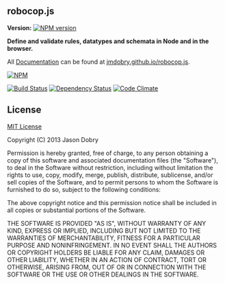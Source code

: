 ## robocop.js

__Version:__ [![NPM version](https://badge.fury.io/js/robocop.js.png)](http://badge.fury.io/js/robocop.js)

__Define and validate rules, datatypes and schemata in Node and in the browser.__

All [Documentation](http://jmdobry.github.io/robocop.js) can be found at [jmdobry.github.io/robocop.js](http://jmdobry.github.io/robocop.js).

[![NPM](https://nodei.co/npm/robocop.js.png?downloads=true)](https://nodei.co/npm/robocop.js/)

[![Build Status](https://travis-ci.org/jmdobry/robocop.js.png?branch=master)](https://travis-ci.org/jmdobry/robocop.js)
[![Dependency Status](https://gemnasium.com/jmdobry/robocop.js.png)](https://gemnasium.com/jmdobry/robocop.js)
[![Code Climate](https://codeclimate.com/github/jmdobry/robocop.js.png)](https://codeclimate.com/github/jmdobry/robocop.js)

## License
[MIT License](https://github.com/jmdobry/robocop.js/blob/master/LICENSE)

Copyright (C) 2013 Jason Dobry

Permission is hereby granted, free of charge, to any person obtaining a copy of
this software and associated documentation files (the "Software"), to deal in
the Software without restriction, including without limitation the rights to
use, copy, modify, merge, publish, distribute, sublicense, and/or sell copies
of the Software, and to permit persons to whom the Software is furnished to do
so, subject to the following conditions:

The above copyright notice and this permission notice shall be included in all
copies or substantial portions of the Software.

THE SOFTWARE IS PROVIDED "AS IS", WITHOUT WARRANTY OF ANY KIND, EXPRESS OR
IMPLIED, INCLUDING BUT NOT LIMITED TO THE WARRANTIES OF MERCHANTABILITY, FITNESS
FOR A PARTICULAR PURPOSE AND NONINFRINGEMENT. IN NO EVENT SHALL THE AUTHORS OR
COPYRIGHT HOLDERS BE LIABLE FOR ANY CLAIM, DAMAGES OR OTHER LIABILITY, WHETHER
IN AN ACTION OF CONTRACT, TORT OR OTHERWISE, ARISING FROM, OUT OF OR IN
CONNECTION WITH THE SOFTWARE OR THE USE OR OTHER DEALINGS IN THE SOFTWARE.
